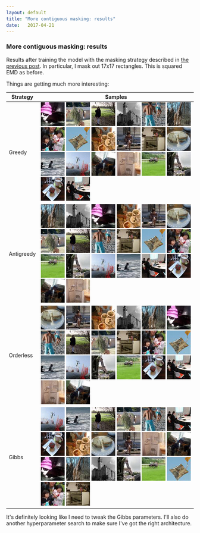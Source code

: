 ```yaml
---
layout: default
title: "More contiguous masking: results"
date:   2017-04-21
---
```


### More contiguous masking: results

Results after training the model with the masking strategy described in [the previous post](https://cooijmanstim.github.io/2017/04/17/more-contiguous-masking/).
In particular, I mask out 17x17 rectangles. This is squared EMD as before.

Things are getting much more interesting:

<table>
<thead>
<th>Strategy</th>
<th>Samples</th>
</thead>
<tbody>

<tr><td>Greedy</td><td>
<img src="/assets/images/sample_2017-04-19/sample_emd2_deepish_contiguish_greedy_ancestral_2017-04-19T20:34:08.217198_T1.0/9.gif">
<img src="/assets/images/sample_2017-04-19/sample_emd2_deepish_contiguish_greedy_ancestral_2017-04-19T20:34:08.217198_T1.0/10.gif">
<img src="/assets/images/sample_2017-04-19/sample_emd2_deepish_contiguish_greedy_ancestral_2017-04-19T20:34:08.217198_T1.0/17.gif">
<img src="/assets/images/sample_2017-04-19/sample_emd2_deepish_contiguish_greedy_ancestral_2017-04-19T20:34:08.217198_T1.0/0.gif">
<img src="/assets/images/sample_2017-04-19/sample_emd2_deepish_contiguish_greedy_ancestral_2017-04-19T20:34:08.217198_T1.0/19.gif">
<img src="/assets/images/sample_2017-04-19/sample_emd2_deepish_contiguish_greedy_ancestral_2017-04-19T20:34:08.217198_T1.0/7.gif">
<img src="/assets/images/sample_2017-04-19/sample_emd2_deepish_contiguish_greedy_ancestral_2017-04-19T20:34:08.217198_T1.0/6.gif">
<img src="/assets/images/sample_2017-04-19/sample_emd2_deepish_contiguish_greedy_ancestral_2017-04-19T20:34:08.217198_T1.0/1.gif">
<img src="/assets/images/sample_2017-04-19/sample_emd2_deepish_contiguish_greedy_ancestral_2017-04-19T20:34:08.217198_T1.0/18.gif">
<img src="/assets/images/sample_2017-04-19/sample_emd2_deepish_contiguish_greedy_ancestral_2017-04-19T20:34:08.217198_T1.0/16.gif">
<img src="/assets/images/sample_2017-04-19/sample_emd2_deepish_contiguish_greedy_ancestral_2017-04-19T20:34:08.217198_T1.0/8.gif">
<img src="/assets/images/sample_2017-04-19/sample_emd2_deepish_contiguish_greedy_ancestral_2017-04-19T20:34:08.217198_T1.0/11.gif">
<img src="/assets/images/sample_2017-04-19/sample_emd2_deepish_contiguish_greedy_ancestral_2017-04-19T20:34:08.217198_T1.0/2.gif">
<img src="/assets/images/sample_2017-04-19/sample_emd2_deepish_contiguish_greedy_ancestral_2017-04-19T20:34:08.217198_T1.0/5.gif">
<img src="/assets/images/sample_2017-04-19/sample_emd2_deepish_contiguish_greedy_ancestral_2017-04-19T20:34:08.217198_T1.0/12.gif">
<img src="/assets/images/sample_2017-04-19/sample_emd2_deepish_contiguish_greedy_ancestral_2017-04-19T20:34:08.217198_T1.0/15.gif">
<img src="/assets/images/sample_2017-04-19/sample_emd2_deepish_contiguish_greedy_ancestral_2017-04-19T20:34:08.217198_T1.0/14.gif">
<img src="/assets/images/sample_2017-04-19/sample_emd2_deepish_contiguish_greedy_ancestral_2017-04-19T20:34:08.217198_T1.0/13.gif">
<img src="/assets/images/sample_2017-04-19/sample_emd2_deepish_contiguish_greedy_ancestral_2017-04-19T20:34:08.217198_T1.0/4.gif">
<img src="/assets/images/sample_2017-04-19/sample_emd2_deepish_contiguish_greedy_ancestral_2017-04-19T20:34:08.217198_T1.0/3.gif">
</td></tr>

<tr><td>Antigreedy</td><td>
<img src="/assets/images/sample_2017-04-19/sample_emd2_deepish_contiguish_antigreedy_ancestral_2017-04-19T23:39:53.919793_T1.0/7.gif">
<img src="/assets/images/sample_2017-04-19/sample_emd2_deepish_contiguish_antigreedy_ancestral_2017-04-19T23:39:53.919793_T1.0/0.gif">
<img src="/assets/images/sample_2017-04-19/sample_emd2_deepish_contiguish_antigreedy_ancestral_2017-04-19T23:39:53.919793_T1.0/9.gif">
<img src="/assets/images/sample_2017-04-19/sample_emd2_deepish_contiguish_antigreedy_ancestral_2017-04-19T23:39:53.919793_T1.0/18.gif">
<img src="/assets/images/sample_2017-04-19/sample_emd2_deepish_contiguish_antigreedy_ancestral_2017-04-19T23:39:53.919793_T1.0/16.gif">
<img src="/assets/images/sample_2017-04-19/sample_emd2_deepish_contiguish_antigreedy_ancestral_2017-04-19T23:39:53.919793_T1.0/11.gif">
<img src="/assets/images/sample_2017-04-19/sample_emd2_deepish_contiguish_antigreedy_ancestral_2017-04-19T23:39:53.919793_T1.0/10.gif">
<img src="/assets/images/sample_2017-04-19/sample_emd2_deepish_contiguish_antigreedy_ancestral_2017-04-19T23:39:53.919793_T1.0/17.gif">
<img src="/assets/images/sample_2017-04-19/sample_emd2_deepish_contiguish_antigreedy_ancestral_2017-04-19T23:39:53.919793_T1.0/19.gif">
<img src="/assets/images/sample_2017-04-19/sample_emd2_deepish_contiguish_antigreedy_ancestral_2017-04-19T23:39:53.919793_T1.0/8.gif">
<img src="/assets/images/sample_2017-04-19/sample_emd2_deepish_contiguish_antigreedy_ancestral_2017-04-19T23:39:53.919793_T1.0/1.gif">
<img src="/assets/images/sample_2017-04-19/sample_emd2_deepish_contiguish_antigreedy_ancestral_2017-04-19T23:39:53.919793_T1.0/6.gif">
<img src="/assets/images/sample_2017-04-19/sample_emd2_deepish_contiguish_antigreedy_ancestral_2017-04-19T23:39:53.919793_T1.0/14.gif">
<img src="/assets/images/sample_2017-04-19/sample_emd2_deepish_contiguish_antigreedy_ancestral_2017-04-19T23:39:53.919793_T1.0/13.gif">
<img src="/assets/images/sample_2017-04-19/sample_emd2_deepish_contiguish_antigreedy_ancestral_2017-04-19T23:39:53.919793_T1.0/5.gif">
<img src="/assets/images/sample_2017-04-19/sample_emd2_deepish_contiguish_antigreedy_ancestral_2017-04-19T23:39:53.919793_T1.0/2.gif">
<img src="/assets/images/sample_2017-04-19/sample_emd2_deepish_contiguish_antigreedy_ancestral_2017-04-19T23:39:53.919793_T1.0/3.gif">
<img src="/assets/images/sample_2017-04-19/sample_emd2_deepish_contiguish_antigreedy_ancestral_2017-04-19T23:39:53.919793_T1.0/4.gif">
<img src="/assets/images/sample_2017-04-19/sample_emd2_deepish_contiguish_antigreedy_ancestral_2017-04-19T23:39:53.919793_T1.0/12.gif">
<img src="/assets/images/sample_2017-04-19/sample_emd2_deepish_contiguish_antigreedy_ancestral_2017-04-19T23:39:53.919793_T1.0/15.gif">
</td></tr>

<tr><td>Orderless</td><td>
<img src="/assets/images/sample_2017-04-19/sample_emd2_deepish_contiguish_orderless_ancestral_2017-04-19T18:14:27.027297_T1.0/11.gif">
<img src="/assets/images/sample_2017-04-19/sample_emd2_deepish_contiguish_orderless_ancestral_2017-04-19T18:14:27.027297_T1.0/16.gif">
<img src="/assets/images/sample_2017-04-19/sample_emd2_deepish_contiguish_orderless_ancestral_2017-04-19T18:14:27.027297_T1.0/18.gif">
<img src="/assets/images/sample_2017-04-19/sample_emd2_deepish_contiguish_orderless_ancestral_2017-04-19T18:14:27.027297_T1.0/0.gif">
<img src="/assets/images/sample_2017-04-19/sample_emd2_deepish_contiguish_orderless_ancestral_2017-04-19T18:14:27.027297_T1.0/7.gif">
<img src="/assets/images/sample_2017-04-19/sample_emd2_deepish_contiguish_orderless_ancestral_2017-04-19T18:14:27.027297_T1.0/9.gif">
<img src="/assets/images/sample_2017-04-19/sample_emd2_deepish_contiguish_orderless_ancestral_2017-04-19T18:14:27.027297_T1.0/19.gif">
<img src="/assets/images/sample_2017-04-19/sample_emd2_deepish_contiguish_orderless_ancestral_2017-04-19T18:14:27.027297_T1.0/17.gif">
<img src="/assets/images/sample_2017-04-19/sample_emd2_deepish_contiguish_orderless_ancestral_2017-04-19T18:14:27.027297_T1.0/10.gif">
<img src="/assets/images/sample_2017-04-19/sample_emd2_deepish_contiguish_orderless_ancestral_2017-04-19T18:14:27.027297_T1.0/8.gif">
<img src="/assets/images/sample_2017-04-19/sample_emd2_deepish_contiguish_orderless_ancestral_2017-04-19T18:14:27.027297_T1.0/6.gif">
<img src="/assets/images/sample_2017-04-19/sample_emd2_deepish_contiguish_orderless_ancestral_2017-04-19T18:14:27.027297_T1.0/1.gif">
<img src="/assets/images/sample_2017-04-19/sample_emd2_deepish_contiguish_orderless_ancestral_2017-04-19T18:14:27.027297_T1.0/2.gif">
<img src="/assets/images/sample_2017-04-19/sample_emd2_deepish_contiguish_orderless_ancestral_2017-04-19T18:14:27.027297_T1.0/5.gif">
<img src="/assets/images/sample_2017-04-19/sample_emd2_deepish_contiguish_orderless_ancestral_2017-04-19T18:14:27.027297_T1.0/13.gif">
<img src="/assets/images/sample_2017-04-19/sample_emd2_deepish_contiguish_orderless_ancestral_2017-04-19T18:14:27.027297_T1.0/14.gif">
<img src="/assets/images/sample_2017-04-19/sample_emd2_deepish_contiguish_orderless_ancestral_2017-04-19T18:14:27.027297_T1.0/4.gif">
<img src="/assets/images/sample_2017-04-19/sample_emd2_deepish_contiguish_orderless_ancestral_2017-04-19T18:14:27.027297_T1.0/3.gif">
<img src="/assets/images/sample_2017-04-19/sample_emd2_deepish_contiguish_orderless_ancestral_2017-04-19T18:14:27.027297_T1.0/15.gif">
<img src="/assets/images/sample_2017-04-19/sample_emd2_deepish_contiguish_orderless_ancestral_2017-04-19T18:14:27.027297_T1.0/12.gif">
</td></tr>

<tr><td>Gibbs</td><td>
<img src="/assets/images/sample_2017-04-19/sample_emd2_deepish_contiguish_independent_gibbs_2017-04-19T15:55:25.238319_T1.0/5.gif ">
<img src="/assets/images/sample_2017-04-19/sample_emd2_deepish_contiguish_independent_gibbs_2017-04-19T15:55:25.238319_T1.0/2.gif ">
<img src="/assets/images/sample_2017-04-19/sample_emd2_deepish_contiguish_independent_gibbs_2017-04-19T15:55:25.238319_T1.0/17.gif ">
<img src="/assets/images/sample_2017-04-19/sample_emd2_deepish_contiguish_independent_gibbs_2017-04-19T15:55:25.238319_T1.0/10.gif">
<img src="/assets/images/sample_2017-04-19/sample_emd2_deepish_contiguish_independent_gibbs_2017-04-19T15:55:25.238319_T1.0/19.gif">
<img src="/assets/images/sample_2017-04-19/sample_emd2_deepish_contiguish_independent_gibbs_2017-04-19T15:55:25.238319_T1.0/3.gif">
<img src="/assets/images/sample_2017-04-19/sample_emd2_deepish_contiguish_independent_gibbs_2017-04-19T15:55:25.238319_T1.0/4.gif">
<img src="/assets/images/sample_2017-04-19/sample_emd2_deepish_contiguish_independent_gibbs_2017-04-19T15:55:25.238319_T1.0/18.gif">
<img src="/assets/images/sample_2017-04-19/sample_emd2_deepish_contiguish_independent_gibbs_2017-04-19T15:55:25.238319_T1.0/11.gif">
<img src="/assets/images/sample_2017-04-19/sample_emd2_deepish_contiguish_independent_gibbs_2017-04-19T15:55:25.238319_T1.0/16.gif">
<img src="/assets/images/sample_2017-04-19/sample_emd2_deepish_contiguish_independent_gibbs_2017-04-19T15:55:25.238319_T1.0/15.gif">
<img src="/assets/images/sample_2017-04-19/sample_emd2_deepish_contiguish_independent_gibbs_2017-04-19T15:55:25.238319_T1.0/12.gif">
<img src="/assets/images/sample_2017-04-19/sample_emd2_deepish_contiguish_independent_gibbs_2017-04-19T15:55:25.238319_T1.0/9.gif">
<img src="/assets/images/sample_2017-04-19/sample_emd2_deepish_contiguish_independent_gibbs_2017-04-19T15:55:25.238319_T1.0/7.gif">
<img src="/assets/images/sample_2017-04-19/sample_emd2_deepish_contiguish_independent_gibbs_2017-04-19T15:55:25.238319_T1.0/0.gif">
<img src="/assets/images/sample_2017-04-19/sample_emd2_deepish_contiguish_independent_gibbs_2017-04-19T15:55:25.238319_T1.0/13.gif">
<img src="/assets/images/sample_2017-04-19/sample_emd2_deepish_contiguish_independent_gibbs_2017-04-19T15:55:25.238319_T1.0/14.gif">
<img src="/assets/images/sample_2017-04-19/sample_emd2_deepish_contiguish_independent_gibbs_2017-04-19T15:55:25.238319_T1.0/1.gif">
<img src="/assets/images/sample_2017-04-19/sample_emd2_deepish_contiguish_independent_gibbs_2017-04-19T15:55:25.238319_T1.0/6.gif">
<img src="/assets/images/sample_2017-04-19/sample_emd2_deepish_contiguish_independent_gibbs_2017-04-19T15:55:25.238319_T1.0/8.gif">
</td></tr>

</tbody>
</table>

It's definitely looking like I need to tweak the Gibbs parameters. I'll also do another hyperparameter search to make sure I've got the right architecture.
